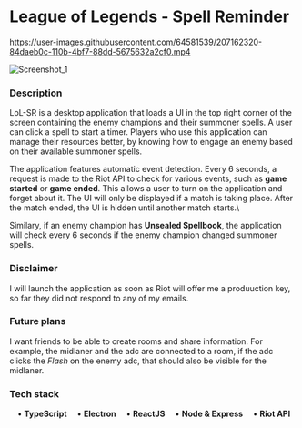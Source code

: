 # League of Legends - Spell Reminder

https://user-images.githubusercontent.com/64581539/207162320-84daeb0c-110b-4bf7-88dd-5675632a2cf0.mp4

![Screenshot_1](https://user-images.githubusercontent.com/64581539/207162787-3292aaa8-091c-439f-8732-beecb0622f69.png)

### Description ###
LoL-SR is a desktop application that loads a UI in the top right corner of the screen containing 
the enemy champions and their summoner spells. A user can click a spell to start a timer. Players 
who use this application can manage their resources better, by knowing how to engage an enemy 
based on their available summoner spells.

The application features automatic event detection. Every 6 seconds, a request is made to the Riot
API to check for various events, such as **game started** or **game ended**. This allows a user to
turn on the application and forget about it. The UI will only be displayed if a match is taking 
place. After the match ended, the UI is hidden until another match starts.\\

Similary, if an enemy champion has **Unsealed Spellbook**, the application will check every 6 seconds
if the enemy champion changed summoner spells.

### Disclaimer ###

I will launch the application as soon as Riot will offer me a produuction key, so far they did not 
respond to any of my emails.

### Future plans ###

I want friends to be able to create rooms and share information. For example, the midlaner and the 
adc are connected to a room, if the adc clicks the *Flash* on the enemy adc, that should also be 
visible for the midlaner.

### Tech stack ###

&emsp;• **TypeScript**
&emsp;• **Electron**
&emsp;• **ReactJS**
&emsp;• **Node & Express**
&emsp;• **Riot API**
